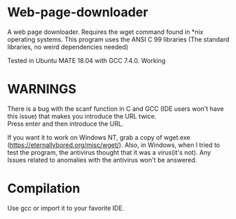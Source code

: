 # Web-page-downloader
A web page downloader. Requires the wget command found in \*nix operating systems. 
This program uses the ANSI C 99 libraries (The standard libraries, no weird dependencies needed)

Tested in Ubuntu MATE 18.04 with GCC 7.4.0. Working

# WARNINGS
   
  There is a bug with the scanf function in C and GCC (IDE users won't have this issue) that makes you introduce the URL twice.               
  Press enter and then introduce the URL.

  If you want it to work on Windows NT, grab a copy of wget.exe (https://eternallybored.org/misc/wget/). 
  Also, in Windows, when I tried to test the program, the antivirus thought that it was a virus(it's not). Any Issues related to anomalies with the antivirus won't be answered.
# Compilation
Use gcc or import it to your favorite IDE. 
